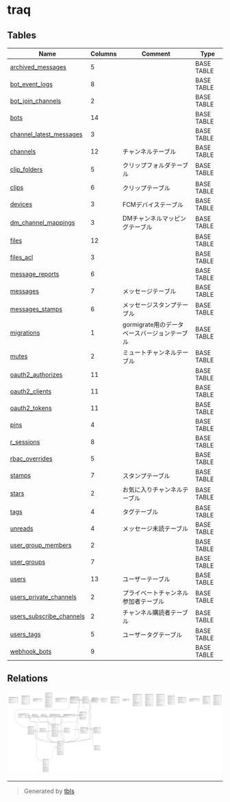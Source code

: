 # traq

## Tables

| Name | Columns | Comment | Type |
| ---- | ------- | ------- | ---- |
| [archived_messages](archived_messages.md) | 5 |  | BASE TABLE |
| [bot_event_logs](bot_event_logs.md) | 8 |  | BASE TABLE |
| [bot_join_channels](bot_join_channels.md) | 2 |  | BASE TABLE |
| [bots](bots.md) | 14 |  | BASE TABLE |
| [channel_latest_messages](channel_latest_messages.md) | 3 |  | BASE TABLE |
| [channels](channels.md) | 12 | チャンネルテーブル | BASE TABLE |
| [clip_folders](clip_folders.md) | 5 | クリップフォルダテーブル | BASE TABLE |
| [clips](clips.md) | 6 | クリップテーブル | BASE TABLE |
| [devices](devices.md) | 3 | FCMデバイステーブル | BASE TABLE |
| [dm_channel_mappings](dm_channel_mappings.md) | 3 | DMチャンネルマッピングテーブル | BASE TABLE |
| [files](files.md) | 12 |  | BASE TABLE |
| [files_acl](files_acl.md) | 3 |  | BASE TABLE |
| [message_reports](message_reports.md) | 6 |  | BASE TABLE |
| [messages](messages.md) | 7 | メッセージテーブル | BASE TABLE |
| [messages_stamps](messages_stamps.md) | 6 | メッセージスタンプテーブル | BASE TABLE |
| [migrations](migrations.md) | 1 | gormigrate用のデータベースバージョンテーブル | BASE TABLE |
| [mutes](mutes.md) | 2 | ミュートチャンネルテーブル | BASE TABLE |
| [oauth2_authorizes](oauth2_authorizes.md) | 11 |  | BASE TABLE |
| [oauth2_clients](oauth2_clients.md) | 11 |  | BASE TABLE |
| [oauth2_tokens](oauth2_tokens.md) | 11 |  | BASE TABLE |
| [pins](pins.md) | 4 |  | BASE TABLE |
| [r_sessions](r_sessions.md) | 8 |  | BASE TABLE |
| [rbac_overrides](rbac_overrides.md) | 5 |  | BASE TABLE |
| [stamps](stamps.md) | 7 | スタンプテーブル | BASE TABLE |
| [stars](stars.md) | 2 | お気に入りチャンネルテーブル | BASE TABLE |
| [tags](tags.md) | 4 | タグテーブル | BASE TABLE |
| [unreads](unreads.md) | 4 | メッセージ未読テーブル | BASE TABLE |
| [user_group_members](user_group_members.md) | 2 |  | BASE TABLE |
| [user_groups](user_groups.md) | 7 |  | BASE TABLE |
| [users](users.md) | 13 | ユーザーテーブル | BASE TABLE |
| [users_private_channels](users_private_channels.md) | 2 | プライベートチャンネル参加者テーブル | BASE TABLE |
| [users_subscribe_channels](users_subscribe_channels.md) | 2 | チャンネル購読者テーブル | BASE TABLE |
| [users_tags](users_tags.md) | 5 | ユーザータグテーブル | BASE TABLE |
| [webhook_bots](webhook_bots.md) | 9 |  | BASE TABLE |

## Relations

![er](schema.svg)

---

> Generated by [tbls](https://github.com/k1LoW/tbls)
